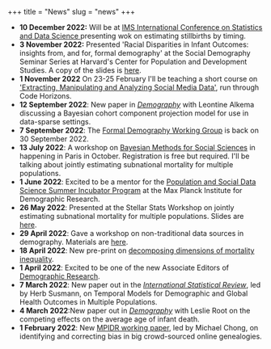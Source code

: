 +++
title = "News"
slug = "news"
+++


- **10 December 2022:** Will be at [IMS International Conference on Statistics and Data Science ](https://sites.google.com/view/icsds2022/home?authuser=0) presenting wok on estimating stillbirths by timing.
- **3 November 2022:** Presented 'Racial Disparities in Infant Outcomes: insights from, and for, formal demography' at the Social Demography Seminar Series at Harvard's Center for Population and Development Studies. A copy of the slides is [here](/pdf/infant_formal.pdf).
- **1 November 2022** On 23-25 February I'll be teaching a short course on ['Extracting, Manipulating and Analyzing Social Media Data'](https://codehorizons.com/Seminars/extracting-manipulating-and-analyzing-social-media-data/), run through Code Horizons. 
- **12 September 2022**: New paper in [*Demography*](https://read.dukeupress.edu/demography/article/doi/10.1215/00703370-10216406/318087/A-Bayesian-Cohort-Component-Projection-Model-to) with Leontine Alkema discussing a Bayesian cohort component projection model for use in data-sparse settings.
- **7 September 2022**: The [Formal Demography Working Group](https://formaldemography.github.io/working_group/) is back on 30 September 2022. 
- **13 July 2022**: A workshop on [Bayesian Methods for Social Sciences](https://bayesforshs.sciencesconf.org/) in happening in Paris in October. Registration is free but required. I'll be talking about  jointly estimating subnational mortality for multiple populations. 
- **1 June 2022**: Excited to be a mentor for the [Population and Social Data Science Summer Incubator Program](https://www.demogr.mpg.de/en/news_events_6123/news_press_releases_4630/news/population_and_social_data_science_summer_incubator_program_10619) at the Max Planck Institute for Demographic Research. 
- **26 May 2022**: Presented at the Stellar Stats Workshop on jointly estimating subnational mortality for multiple populations. Slides are [here](https://github.com/MJAlexander/states-mortality/blob/master/stellar_stats_MA.pdf).
- **29 April 2022**: Gave a workshop on non-traditional data sources in demography. Materials are [here](https://mjalexander.github.io/demopop-workshop/).
- **18 April 2022**: New pre-print on [decomposing dimensions of mortality inequality](https://osf.io/preprints/socarxiv/uqwxj).
- **1 April 2022**: Excited to be one of the new Associate Editors of [Demographic Research](https://www.demographic-research.org/info/whos_who.htm).
- **7 March 2022**: New paper out in the [*International Statistical Review*](https://onlinelibrary.wiley.com/doi/10.1111/insr.12491), led by Herb Susmann, on Temporal Models for Demographic and Global Health Outcomes in Multiple Populations. 
- **4 March 2022**:New paper out in [*Demography*](https://read.dukeupress.edu/demography/article/doi/10.1215/00703370-9779784/294667/Competing-Effects-on-the-Average-Age-of-Infant) with Leslie Root on the competing effects on the average age of infant death.
- **1 February 2022**: New [MPIDR working paper](https://t.co/SDOe0XGANF), led by Michael Chong, on identifying and correcting bias in big crowd-sourced online genealogies.

